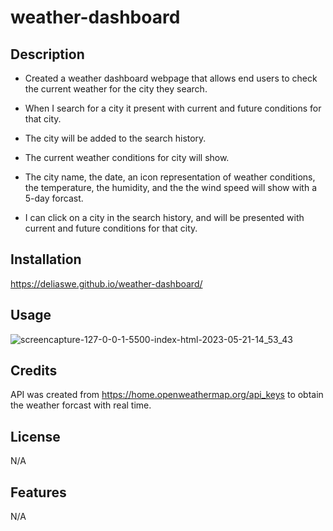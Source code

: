 # weather-dashboard

## Description

- Created a weather dashboard webpage that allows end users to check the current weather for the city they search.
 
 - When I search for a city it present with current and future conditions for that city.

- The city will be added to the search history.

- The current weather conditions for city will show.

- The city name, the date, an icon representation of weather conditions, the temperature, the humidity, and the the wind speed will show with a 5-day forcast.

- I can click on a city in the search history, and will be presented with current and future conditions for that city.

## Installation

https://deliaswe.github.io/weather-dashboard/

## Usage

![screencapture-127-0-0-1-5500-index-html-2023-05-21-14_53_43](https://github.com/deliaswe/weather-dashboard/assets/113808453/41038eb3-c2d6-46db-bca4-b3a47f759bb6)


## Credits
API was created from https://home.openweathermap.org/api_keys to obtain the weather forcast with real time.

## License
N/A
## Features
N/A
